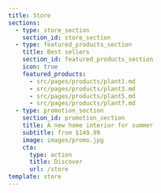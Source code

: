 ```yaml
---
title: Store
sections:
  - type: store_section
    section_id: store_section
  - type: featured_products_section
    title: Best sellers
    section_id: featured_products_section
    icon: true
    featured_products:
      - src/pages/products/plant1.md
      - src/pages/products/plant3.md
      - src/pages/products/plant5.md
      - src/pages/products/plant7.md
  - type: promotion_section
    section_id: promotion_section
    title: A new home interior for summer
    subtitle: from $149.99
    image: images/promo.jpg
    cta:
      type: action
      title: Discover
      url: /store
template: store
---
```

